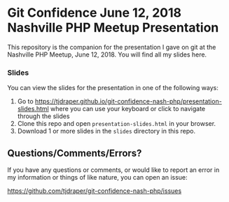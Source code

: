 # Git Confidence June 12, 2018 Nashville PHP Meetup Presentation

This repository is the companion for the presentation I gave on git at the Nashville PHP Meetup, June 12, 2018. You will find all my slides here.

### Slides

You can view the slides for the presentation in one of the following ways:

1. Go to https://tjdraper.github.io/git-confidence-nash-php/presentation-slides.html where you can use your keyboard or click to navigate through the slides
2. Clone this repo and open `presentation-slides.html` in your browser.
3. Download 1 or more slides in the `slides` directory in this repo.

## Questions/Comments/Errors?

If you have any questions or comments, or would like to report an error in my information or things of like nature, you can open an issue:

https://github.com/tjdraper/git-confidence-nash-php/issues
